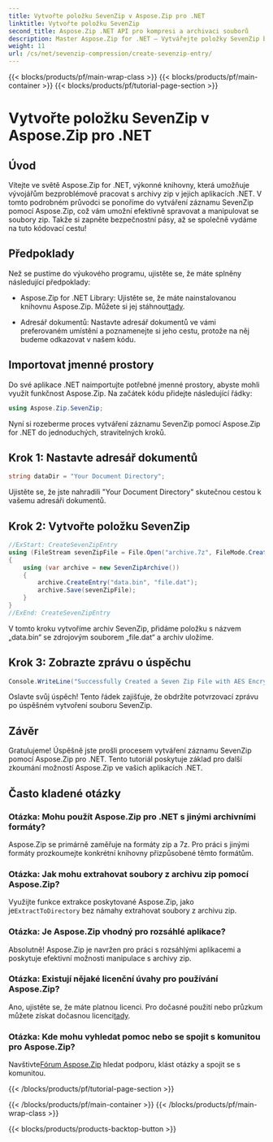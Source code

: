 ```yaml
---
title: Vytvořte položku SevenZip v Aspose.Zip pro .NET
linktitle: Vytvořte položku SevenZip
second_title: Aspose.Zip .NET API pro kompresi a archivaci souborů
description: Master Aspose.Zip for .NET – Vytvářejte položky SevenZip bez námahy. Vylepšete své aplikace .NET pomocí efektivní manipulace s archivy zip.
weight: 11
url: /cs/net/sevenzip-compression/create-sevenzip-entry/
---
```


{{< blocks/products/pf/main-wrap-class >}}
{{< blocks/products/pf/main-container >}}
{{< blocks/products/pf/tutorial-page-section >}}

# Vytvořte položku SevenZip v Aspose.Zip pro .NET


## Úvod

Vítejte ve světě Aspose.Zip for .NET, výkonné knihovny, která umožňuje vývojářům bezproblémově pracovat s archivy zip v jejich aplikacích .NET. V tomto podrobném průvodci se ponoříme do vytváření záznamu SevenZip pomocí Aspose.Zip, což vám umožní efektivně spravovat a manipulovat se soubory zip. Takže si zapněte bezpečnostní pásy, až se společně vydáme na tuto kódovací cestu!

## Předpoklady

Než se pustíme do výukového programu, ujistěte se, že máte splněny následující předpoklady:

-  Aspose.Zip for .NET Library: Ujistěte se, že máte nainstalovanou knihovnu Aspose.Zip. Můžete si jej stáhnout[tady](https://releases.aspose.com/zip/net/).

- Adresář dokumentů: Nastavte adresář dokumentů ve vámi preferovaném umístění a poznamenejte si jeho cestu, protože na něj budeme odkazovat v našem kódu.

## Importovat jmenné prostory

Do své aplikace .NET naimportujte potřebné jmenné prostory, abyste mohli využít funkčnost Aspose.Zip. Na začátek kódu přidejte následující řádky:

```csharp
using Aspose.Zip.SevenZip;
```

Nyní si rozeberme proces vytváření záznamu SevenZip pomocí Aspose.Zip for .NET do jednoduchých, stravitelných kroků.

## Krok 1: Nastavte adresář dokumentů

```csharp
string dataDir = "Your Document Directory";
```

Ujistěte se, že jste nahradili "Your Document Directory" skutečnou cestou k vašemu adresáři dokumentů.

## Krok 2: Vytvořte položku SevenZip

```csharp
//ExStart: CreateSevenZipEntry
using (FileStream sevenZipFile = File.Open("archive.7z", FileMode.Create))
{
    using (var archive = new SevenZipArchive())
    {
        archive.CreateEntry("data.bin", "file.dat");
        archive.Save(sevenZipFile);
    }
}
//ExEnd: CreateSevenZipEntry
```

V tomto kroku vytvoříme archiv SevenZip, přidáme položku s názvem „data.bin“ se zdrojovým souborem „file.dat“ a archiv uložíme.

## Krok 3: Zobrazte zprávu o úspěchu

```csharp
Console.WriteLine("Successfully Created a Seven Zip File with AES Encryption Settings");
```

Oslavte svůj úspěch! Tento řádek zajišťuje, že obdržíte potvrzovací zprávu po úspěšném vytvoření souboru SevenZip.

## Závěr

Gratulujeme! Úspěšně jste prošli procesem vytváření záznamu SevenZip pomocí Aspose.Zip pro .NET. Tento tutoriál poskytuje základ pro další zkoumání možností Aspose.Zip ve vašich aplikacích .NET.

## Často kladené otázky

### Otázka: Mohu použít Aspose.Zip pro .NET s jinými archivními formáty?
Aspose.Zip se primárně zaměřuje na formáty zip a 7z. Pro práci s jinými formáty prozkoumejte konkrétní knihovny přizpůsobené těmto formátům.

### Otázka: Jak mohu extrahovat soubory z archivu zip pomocí Aspose.Zip?
 Využijte funkce extrakce poskytované Aspose.Zip, jako je`ExtractToDirectory` bez námahy extrahovat soubory z archivu zip.

### Otázka: Je Aspose.Zip vhodný pro rozsáhlé aplikace?
Absolutně! Aspose.Zip je navržen pro práci s rozsáhlými aplikacemi a poskytuje efektivní možnosti manipulace s archivy zip.

### Otázka: Existují nějaké licenční úvahy pro používání Aspose.Zip?
 Ano, ujistěte se, že máte platnou licenci. Pro dočasné použití nebo průzkum můžete získat dočasnou licenci[tady](https://purchase.aspose.com/temporary-license/).

### Otázka: Kde mohu vyhledat pomoc nebo se spojit s komunitou pro Aspose.Zip?
 Navštivte[Fórum Aspose.Zip](https://forum.aspose.com/c/zip/37) hledat podporu, klást otázky a spojit se s komunitou.

{{< /blocks/products/pf/tutorial-page-section >}}

{{< /blocks/products/pf/main-container >}}
{{< /blocks/products/pf/main-wrap-class >}}

{{< blocks/products/products-backtop-button >}}
